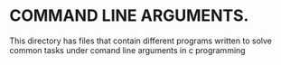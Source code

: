 # COMMAND LINE ARGUMENTS.

This directory has files that contain different programs written to solve common tasks under comand line arguments in c programming
